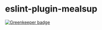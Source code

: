 # eslint-plugin-mealsup

[![Greenkeeper badge](https://badges.greenkeeper.io/Leeds-eBooks/eslint-config-mealsup.svg)](https://greenkeeper.io/)
